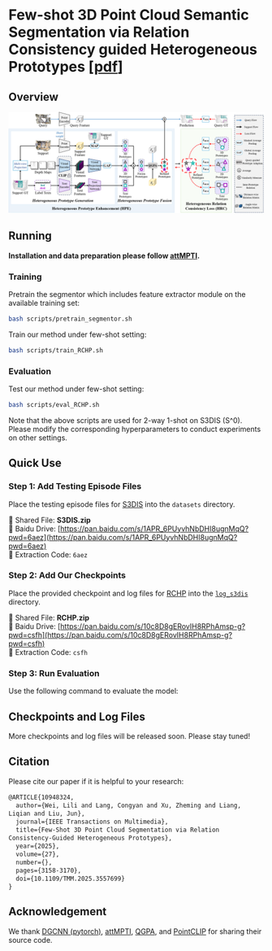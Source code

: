 # Few-shot 3D Point Cloud Semantic Segmentation via Relation Consistency guided Heterogeneous Prototypes [[pdf](https://ieeexplore.ieee.org/stamp/stamp.jsp?tp=&arnumber=10948324)]


## Overview

![framework](framework3d.png)



## Running 

**Installation and data preparation please follow [attMPTI](https://github.com/Na-Z/attMPTI).**



### Training

Pretrain the segmentor which includes feature extractor module on the available training set:

```bash
bash scripts/pretrain_segmentor.sh
```

Train our method under few-shot setting:

```bash
bash scripts/train_RCHP.sh
```

### Evaluation

Test our method under few-shot setting:

```bash
bash scripts/eval_RCHP.sh
```

Note that the above scripts are used for 2-way 1-shot on S3DIS (S^0). Please modify the corresponding hyperparameters to conduct experiments on other settings. 


## Quick Use

### Step 1: Add Testing Episode Files

Place the testing episode files for [S3DIS](#) into the `datasets` directory.

📁 Shared File: **S3DIS.zip**  
🔗 Baidu Drive: [https://pan.baidu.com/s/1APR_6PUyvhNbDHI8ugnMqQ?pwd=6aez](https://pan.baidu.com/s/1APR_6PUyvhNbDHI8ugnMqQ?pwd=6aez)  
🔑 Extraction Code: `6aez`

### Step 2: Add Our Checkpoints

Place the provided checkpoint and log files for [RCHP](#) into the [`log_s3dis`](https://github.com/lily-wei0211/RCHP/tree/main/log_s3dis) directory.

📁 Shared File: **RCHP.zip**  
🔗 Baidu Drive: [https://pan.baidu.com/s/10c8D8gERovIH8RPhAmsp-g?pwd=csfh](https://pan.baidu.com/s/10c8D8gERovIH8RPhAmsp-g?pwd=csfh)  
🔑 Extraction Code: `csfh`

### Step 3: Run Evaluation
Use the following command to evaluate the model:

## Checkpoints and Log Files
More checkpoints and log files will be released soon. Please stay tuned!

## Citation
Please cite our paper if it is helpful to your research:

    @ARTICLE{10948324,
      author={Wei, Lili and Lang, Congyan and Xu, Zheming and Liang, Liqian and Liu, Jun},
      journal={IEEE Transactions on Multimedia}, 
      title={Few-Shot 3D Point Cloud Segmentation via Relation Consistency-Guided Heterogeneous Prototypes}, 
      year={2025},
      volume={27},
      number={},
      pages={3158-3170},
      doi={10.1109/TMM.2025.3557699}
    }




## Acknowledgement
We thank [DGCNN (pytorch)](https://github.com/WangYueFt/dgcnn/tree/master/pytorch), [attMPTI](https://github.com/Na-Z/attMPTI), [QGPA](https://github.com/heshuting555/PAP-FZS3D), and [PointCLIP](https://github.com/ZrrSkywalker/PointCLIP) for sharing their source code.
